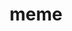 ---
title: "meme"
layout: cache
categories: [package, v0.18.1]
meta: {"versions": ["5.3.0"], "compilers": ["gcc@=7.3.1"], "oss": ["amzn2"], "platforms": ["linux"], "targets": ["aarch64", "graviton2", "x86_64_v3", "x86_64_v4"], "stacks": ["aws-ahug", "aws-ahug-aarch64", "root"], "num_specs": 4, "num_specs_by_stack": {"root": 4, "aws-ahug-aarch64": 2, "aws-ahug": 2}}
spec_details: [{"hash": "yme6j5m2ysfssani2fvlydz63sc7lxja", "compiler": "gcc@=7.3.1", "versions": ["5.3.0"], "os": "amzn2", "platform": "linux", "target": "aarch64", "variants": ["~image-magick", "+mpi"], "stacks": ["root", "aws-ahug-aarch64"], "size": "-", "tarball": "https://binaries.spack.io/v0.18.1/build_cache/linux-amzn2-aarch64/gcc-7.3.1/meme-5.3.0/linux-amzn2-aarch64-gcc-7.3.1-meme-5.3.0-yme6j5m2ysfssani2fvlydz63sc7lxja.spack"}, {"hash": "7cunwoco5k3lz5jv53gig3fd6skhym27", "compiler": "gcc@=7.3.1", "versions": ["5.3.0"], "os": "amzn2", "platform": "linux", "target": "x86_64_v4", "variants": ["~image-magick", "+mpi"], "stacks": ["aws-ahug", "root"], "size": "-", "tarball": "https://binaries.spack.io/v0.18.1/build_cache/linux-amzn2-x86_64_v4/gcc-7.3.1/meme-5.3.0/linux-amzn2-x86_64_v4-gcc-7.3.1-meme-5.3.0-7cunwoco5k3lz5jv53gig3fd6skhym27.spack"}, {"hash": "lsunhiqitoy2kggxqj45slbapn7cs4kg", "compiler": "gcc@=7.3.1", "versions": ["5.3.0"], "os": "amzn2", "platform": "linux", "target": "x86_64_v3", "variants": ["~image-magick", "+mpi"], "stacks": ["aws-ahug", "root"], "size": "-", "tarball": "https://binaries.spack.io/v0.18.1/build_cache/linux-amzn2-x86_64_v3/gcc-7.3.1/meme-5.3.0/linux-amzn2-x86_64_v3-gcc-7.3.1-meme-5.3.0-lsunhiqitoy2kggxqj45slbapn7cs4kg.spack"}, {"hash": "4k4hwab57xkuec276c6erotmtzkxaodq", "compiler": "gcc@=7.3.1", "versions": ["5.3.0"], "os": "amzn2", "platform": "linux", "target": "graviton2", "variants": ["~image-magick", "+mpi"], "stacks": ["root", "aws-ahug-aarch64"], "size": "-", "tarball": "https://binaries.spack.io/v0.18.1/build_cache/linux-amzn2-graviton2/gcc-7.3.1/meme-5.3.0/linux-amzn2-graviton2-gcc-7.3.1-meme-5.3.0-4k4hwab57xkuec276c6erotmtzkxaodq.spack"}]
---